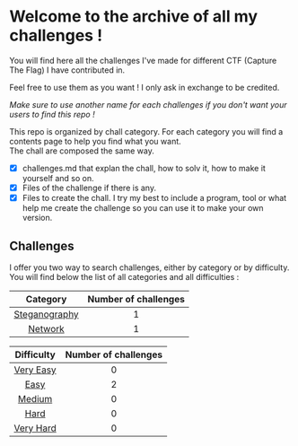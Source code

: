 # Welcome to the archive of all my challenges !

You will find here all the challenges I've made for different CTF (Capture The Flag) I have contributed in.

Feel free to use them as you want ! I only ask in exchange to be credited. 

*Make sure to use another name for each challenges if you don't want your users to find this repo !*

This repo is organized by chall category. For each category you will find a contents page to help you find what you want.<br>
The chall are composed the same way.
- [X] challenges.md that explan the chall, how to solv it, how to make it yourself and so on.
- [X] Files of the challenge if there is any.
- [X] Files to create the chall. I try my best to include a program, tool or what help me create the challenge so you can use it to make your own version.

## Challenges 

I offer you two way to search challenges, either by category or by difficulty. You will find below the list of all categories and all difficulties :

| Category | Number of challenges |
| :---: | :---: |
| [Steganography](Category/Steganography/README.md) | 1 |
| [Network](Category/Network/README.md) | 1 |

| Difficulty | Number of challenges |
| :---: | :---: |
| [Very Easy](Difficulty/Very_easy.md) | 0 |
| [Easy](Difficulty/Easy.md) | 2 |  
| [Medium](Difficulty/Medium.md) | 0 |
| [Hard](Difficulty/Hard.md) | 0 |
| [Very Hard](Difficulty/Very_hard.md) | 0 |

